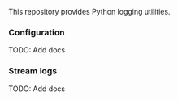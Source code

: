 This repository provides Python logging utilities.

### Configuration

TODO: Add docs

### Stream logs

TODO: Add docs
